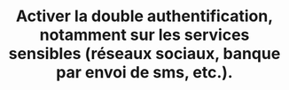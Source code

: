 ---
category: category-nGkbk6oSlC5_p3eqoXX2o
definitions:
- definition-CBCc3kX3sRvkXu9EnTpJL
risk: Rendre moins complexe l’accès à ses données en cas de divulgation ou de fuite
  du mot de passe.
title: Activer la double authentification, notamment sur les services sensibles (réseaux
  sociaux, banque par envoi de sms, etc.).
uuid: good-practice-PC-k2ITmOqVPyfrQ-jNt-
visibleInCms: true
vulnerability: Ne pas activer la double authentification (code temporaire d’accès
  à un compte lors de la connexion).
---